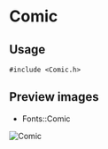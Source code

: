 Comic
==========

Usage
------

    #include <Comic.h>

Preview images
--------------
* Fonts::Comic 

![Comic](https://raw.githubusercontent.com/Cariad/Comic/master/Preview/Comic.png)

